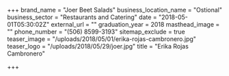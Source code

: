 +++
brand_name = "Joer Beet Salads"
business_location_name = "Ostional"
business_sector = "Restaurants and Catering"
date = "2018-05-01T05:30:02Z"
external_url = ""
graduation_year = 2018
masthead_image = ""
phone_number = "(506) 8599-3193"
sitemap_exclude = true
teaser_image = "/uploads/2018/05/01/erika-rojas-cambronero.jpg"
teaser_logo = "/uploads/2018/05/29/joer.jpg"
title = "Erika Rojas Cambronero"

+++
